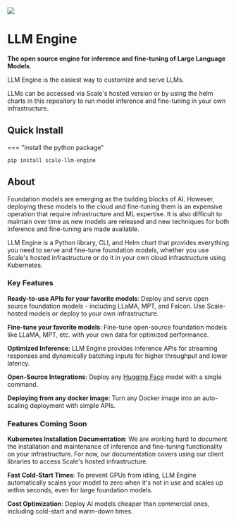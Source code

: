 <img src="https://static.remotasks.com/uploads/602b25a6e0984c00343d3b26/scale-1.png"/>

# LLM Engine

**The open source engine for inference and fine-tuning of Large Language Models**.

LLM Engine is the easiest way to customize and serve LLMs.

LLMs can be accessed via Scale's hosted version or by using the helm charts in this repository to run model inference and fine-tuning in your own infrastructure.

## Quick Install

=== "Install the python package"
```commandline
pip install scale-llm-engine
```

## About

Foundation models are emerging as the building blocks of AI. However, deploying these models to the 
cloud and fine-tuning them is an expensive operation that require infrastructure and ML expertise. 
It is also difficult to maintain over time as new models are released and new techniques for both
inference and fine-tuning are made available.

LLM Engine is a Python library, CLI, and Helm chart that provides
everything you need to serve and fine-tune foundation models, whether you use
Scale's hosted infrastructure or do it in your own cloud infrastructure using
Kubernetes.

### Key Features

**Ready-to-use APIs for your favorite models**: Deploy and serve
open source foundation models - including LLaMA, MPT, and Falcon.
Use Scale-hosted models or deploy to your own infrastructure.

**Fine-tune your favorite models**: Fine-tune open-source foundation
models like LLaMA, MPT, etc. with your own data for optimized performance.

**Optimized Inference**: LLM Engine provides inference APIs
for streaming responses and dynamically batching inputs for higher throughput
and lower latency.

**Open-Source Integrations**: Deploy any [Hugging Face](https://huggingface.co/)
model with a single command.

**Deploying from any docker image**: Turn any Docker image into an
auto-scaling deployment with simple APIs.

### Features Coming Soon

**Kubernetes Installation Documentation**: We are working hard to document the installation and 
maintenance of inference and fine-tuning functionality on your infrastructure.
For now, our documentation covers using our client libraries to access Scale's
hosted infrastructure.

**Fast Cold-Start Times**: To prevent GPUs from idling, LLM Engine
automatically scales your model to zero when it's not in use and scales up
within seconds, even for large foundation models.

**Cost Optimization**: Deploy AI models cheaper than commercial ones,
including cold-start and warm-down times.
